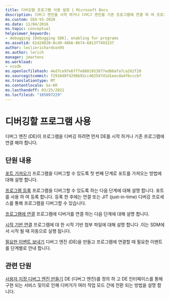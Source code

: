 ```yaml
---
title: 디버깅할 프로그램 사용 설정 | Microsoft Docs
description: 디버그 엔진을 시작 하거나 디버그 엔진을 기존 프로그램에 연결 하 여 프로그램을 디버깅 하는 방법에 대해 알아봅니다.
ms.custom: SEO-VS-2020
ms.date: 11/04/2016
ms.topic: conceptual
helpviewer_keywords:
- debugging [Debugging SDK], enabling for programs
ms.assetid: 61d24820-0cd9-48b6-8674-6813f7493237
author: leslierichardson95
ms.author: lerich
manager: jmartens
ms.workload:
- vssdk
ms.openlocfilehash: 4ed7ce97e6ff7e8801953877ed80afa7ca262f20
ms.sourcegitcommit: f2916d8fd296b92cc402597d1d1eecda4f6cccbf
ms.translationtype: MT
ms.contentlocale: ko-KR
ms.lasthandoff: 03/25/2021
ms.locfileid: "105097229"
---
```

# <a name="enable-a-program-to-be-debugged"></a>디버깅할 프로그램 사용
디버그 엔진 (DE)이 프로그램을 디버깅 하려면 먼저 DE를 시작 하거나 기존 프로그램에 연결 해야 합니다.

## <a name="in-this-section"></a>단원 내용
 [포트 가져오기](../../extensibility/debugger/getting-a-port.md) 프로그램을 디버그할 수 있도록 첫 번째 단계로 포트를 가져오는 방법에 대해 설명 합니다.

 [프로그램 등록](../../extensibility/debugger/registering-the-program.md) 프로그램을 디버그할 수 있도록 하는 다음 단계에 대해 설명 합니다. 포트를 사용 하 여 등록 합니다. 등록 한 후에는 연결 또는 JIT (just-in-time) 디버깅 프로세스를 통해 프로그램을 디버그할 수 있습니다.

 [프로그램에 연결](../../extensibility/debugger/attaching-to-the-program.md) 프로그램에 디버거를 연결 하는 다음 단계에 대해 설명 합니다.

 [시작 기반 연결](../../extensibility/debugger/launch-based-attachment.md) 프로그램에 대 한 시작 기반 첨부 파일에 대해 설명 합니다 .이는 SDM에서 시작 될 때 자동으로 실행 됩니다.

 [필요한 이벤트 보내기](../../extensibility/debugger/sending-the-required-events.md) 디버그 엔진 (DE)을 만들고 프로그램에 연결할 때 필요한 이벤트를 단계별로 안내 합니다.

## <a name="related-sections"></a>관련 단원
 [사용자 지정 디버그 엔진 만들기](../../extensibility/debugger/creating-a-custom-debug-engine.md) DE (디버그 엔진)를 정의 하 고 DE 인터페이스를 통해 구현 되는 서비스 및이로 인해 디버거가 여러 작업 모드 간에 전환 되는 방법을 설명 합니다.
